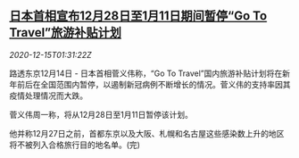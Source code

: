 <!--1607999014000-->
[日本首相宣布12月28日至1月11日期间暂停“Go To Travel”旅游补贴计划](https://cn.reuters.com/article/japan-travel-subsidy-1215-idCNKBS28P04D)
------

<div><i>2020-12-15T01:31:22Z</i></div><p>路透东京12月14日 - 日本首相菅义伟称，“Go To Travel”国内旅游补贴计划将在新年前后在全国范围内暂停，以遏制新冠病例不断增长的情况。菅义伟的支持率因其疫情处理情况而大跌。</p><p>菅义伟周一称，将从12月28日至1月11日暂停该计划。</p><p>他并称12月27日之前，首都东京以及大阪、札幌和名古屋这些感染数上升的地区将不被列入合格旅行目的地名单。(完)</p>
